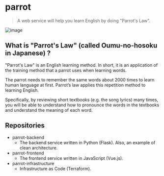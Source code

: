 # parrot
>A web service will help you learn English by doing "Parrot's Law".

![image](https://user-images.githubusercontent.com/44774033/67483452-d4fc1000-f6a0-11e9-851c-7f04f0e2de1e.png)

## What is "Parrot's Law" (called Oumu-no-hosoku in Japanese) ?
"Parrot's Law" is an English learning method. In short, it is an application of the training method that a parrot uses when learning words.

The parrot needs to remember the same words about 2000 times to learn human language at first. Parrot’s law applies this repetition method to learning English.

Specifically, by reviewing short textbooks (e.g. the song lyrics) many times, you will be able to understand how to pronounce the words in the textbooks and understand the meaning of each word.

## Repositories
- parrot-backend
  - The backend service written in Python (Flask). Also, an example of clean architecture.
- parrot-frontend
  - The frontend service written in JavaScript (Vue.js).
- parrot-infrastructure
  - Infrastructure as Code (Terraform). 